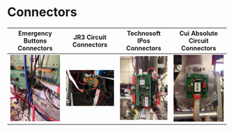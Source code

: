 # Connectors

| **Emergency Buttons Connectors** | **JR3 Circuit Connectors** | **Technosoft IPos Connectors** | **Cui Absolute Circuit Connectors** |
| --- | --- | --- | --- |
| <a href="assets/emergency-buttons-connectors.jpg"><img alt="emergency-buttons-connectors" src="assets/emergency-buttons-connectors.jpg" width="200" /></a> | <a href="assets/jr3-circuit-connectors.jpg"><img alt="jr3-circuit-connectors" src="assets/jr3-circuit-connectors.jpg" width="200" /></a> | <a href="assets/technosoft-ipos-connectors.jpg"><img alt="technosoft-ipos-connectors" src="assets/technosoft-ipos-connectors.jpg" width="200" /></a> | <a href="assets/cui-absolute-circuit.jpg.jpg"><img alt="cui-absolute-circuit" src="assets/cui-absolute-circuit.jpg" width="200" /></a> | 

